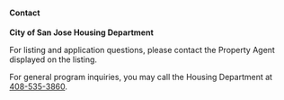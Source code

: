 #### Contact

**City of San Jose Housing Department**

For listing and application questions, please contact the Property Agent displayed on the listing.

For general program inquiries, you may call the Housing Department at [408-535-3860](tel:+1-408-535-3860).
